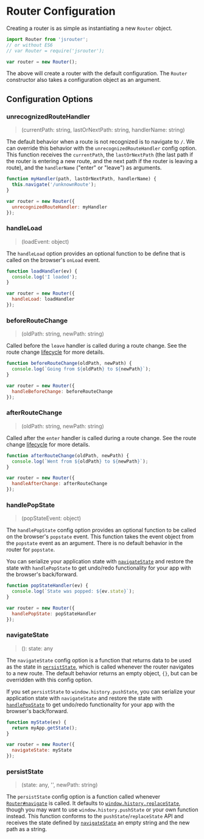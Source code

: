 # Router Configuration

Creating a router is as simple as instantiating a new `Router` object.

```js
import Router from 'jsrouter';
// or without ES6
// var Router = require('jsrouter');

var router = new Router();
```

The above will create a router with the default configuration. The `Router` constructor also takes a configuration object as an argument.

## Configuration Options

### unrecognizedRouteHandler

> (currentPath: string, lastOrNextPath: string, handlerName: string)

The default behavior when a route is not recognized is to navigate to `/`. We can override this behavior with the `unrecognizedRouteHandler` config option. This function receives the `currentPath`, the `lastOrNextPath` (the last path if the router is entering a new route, and the next path if the router is leaving a route), and the `handlerName` ("enter" or "leave") as arguments.

```js
function myHandler(path, lastOrNextPath, handlerName) {
  this.navigate('/unknownRoute');
}

var router = new Router({
  unrecognizedRouteHandler: myHandler
});
```

### handleLoad

> (loadEvent: object)

The `handleLoad` option provides an optional function to be define that is called on the browser's `onLoad` event.

```js
function loadHandler(ev) {
  console.log('I loaded');
}

var router = new Router({
  handleLoad: loadHandler
});
```

### beforeRouteChange

> (oldPath: string, newPath: string)

Called before the `leave` handler is called during a route change. See the route change [lifecycle](./lifecycle.md) for more details.

```js
function beforeRouteChange(oldPath, newPath) {
  console.log(`Going from ${oldPath} to ${newPath}`);
}

var router = new Router({
  handleBeforeChange: beforeRouteChange
});
```

### afterRouteChange

> (oldPath: string, newPath: string)

Called after the `enter` handler is called during a route change. See the route change [lifecycle](./lifecycle.md) for more details.

```js
function afterRouteChange(oldPath, newPath) {
  console.log(`Went from ${oldPath} to ${newPath}`);
}

var router = new Router({
  handleAfterChange: afterRouteChange
});
```

### handlePopState

> (popStateEvent: object)

The `handlePopState` config option provides an optional function to be called on the browser's `popstate` event. This function takes the event object from the `popstate` event as an argument. There is no default behavior in the router for `popstate`.

You can serialize your application state with [`navigateState`](#navigatestate) and restore the state with `handlePopState` to get undo/redo functionality for your app with the browser's back/forward.

```js
function popStateHandler(ev) {
  console.log(`State was popped: ${ev.state}`);
}

var router = new Router({
  handlePopState: popStateHandler
});
```

### navigateState

> (): state: any

The `navigateState` config option is a function that returns data to be used as the state in [`persistState`](#persiststate), which is called whenever the router navigates to a new route. The default behavior returns an empty object, `{}`, but can be overridden with this config option.

If you set `persistState` to `window.history.pushState`, you can serialize your application state with `navigateState` and restore the state with [`handlePopState`](#handlepopstate) to get undo/redo functionality for your app with the browser's back/forward.

```js
function myState(ev) {
  return myApp.getState();
}

var router = new Router({
  navigateState: myState
});
```

### persistState

> (state: any, '', newPath: string)

The `persistState` config option is a function called whenever [`Router#navigate`](./router.md#navigate) is called. It defaults to [`window.history.replaceState`](https://developer.mozilla.org/en-US/docs/Web/API/History_API), though you may want to use `window.history.pushState` or your own function instead. This function conforms to the `pushState`/`replaceState` API and receives the state defined by [`navigateState`](#navigatestate) an empty string and the new path as a string.
